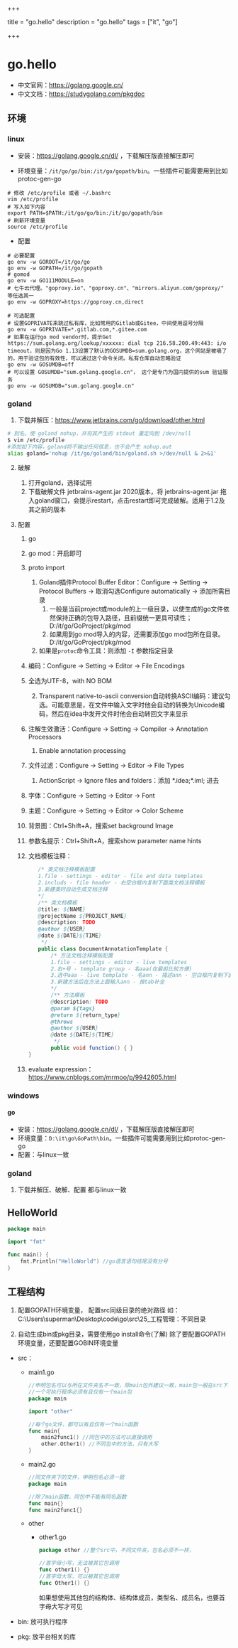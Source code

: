 

+++

title = "go.hello"
description = "go.hello"
tags = ["it", "go"]

+++



# go.hello



- 中文官网：https://golang.google.cn/
- 中文文档：https://studygolang.com/pkgdoc

## 环境

### linux

- 安装：https://golang.google.cn/dl/ ，下载解压版直接解压即可

- 环境变量：`/it/go/go/bin:/it/go/gopath/bin`。一些插件可能需要用到比如protoc-gen-go

```shell
# 修改 /etc/profile 或者 ~/.bashrc
vim /etc/profile
# 写入如下内容
export PATH=$PATH:/it/go/go/bin:/it/go/gopath/bin
# 刷新环境变量
source /etc/profile
```

- 配置

```shell
# 必要配置
go env -w GOROOT=/it/go/go
go env -w GOPATH=/it/go/gopath
# gomod
go env -w GO111MODULE=on
# 七牛云代理。"goproxy.io"、"goproxy.cn"、"mirrors.aliyun.com/goproxy/" 等任选其一
go env -w GOPROXY=https://goproxy.cn,direct 

# 可选配置
# 设置GOPRIVATE来跳过私有库，比如常用的Gitlab或Gitee，中间使用逗号分隔
go env -w GOPRIVATE=*.gitlab.com,*.gitee.com 
# 如果在运行go mod vendor时，提示Get https://sum.golang.org/lookup/xxxxxx: dial tcp 216.58.200.49:443: i/o timeout，则是因为Go 1.13设置了默认的GOSUMDB=sum.golang.org，这个网站是被墙了的，用于验证包的有效性，可以通过这个命令关闭。私有仓库自动忽略验证
go env -w GOSUMDB=off 
# 可以设置 GOSUMDB="sum.golang.google.cn"， 这个是专门为国内提供的sum 验证服务
go env -w GOSUMDB="sum.golang.google.cn" 
```

### goland

1. 下载并解压：https://www.jetbrains.com/go/download/other.html

```sh
# 别名。使 goland nohup，并将其产生的 stdout 重定向到 /dev/null
$ vim /etc/profile
#添加如下内容，goland将不输出任何信息，也不会产生 nohup.out
alias goland='nohup /it/go/goland/bin/goland.sh >/dev/null & 2>&1'
```

2. 破解

   1. 打开goland，选择试用
   2. 下载破解文件 jetbrains-agent.jar 2020版本，将 jetbrains-agent.jar 拖入goland窗口，会提示restart，点击restart即可完成破解。适用于1.2及其之前的版本

3. 配置

   1. go

   2. go mod：开启即可

   3. proto import

      1. Goland插件Protocol Buffer Editor：Configure → Setting → Protocol Buffers → 取消勾选Configure automatically → 添加所需目录
         1. 一般是当前project或module的上一级目录，以使生成的go文件依然保持正确的包导入路径，且前缀统一更具可读性；D:/it/go/GoProject/pkg/mod
         2. 如果用到go mod导入的内容，还需要添加go mod包所在目录。D:/it/go/GoProject/pkg/mod
      2. 如果是`protoc`命令工具：则添加 `-I` 参数指定目录

   4. 编码：Configure → Setting → Editor → File Encodings

   5. 全选为UTF-8，with NO BOM

      2. Transparent native-to-ascii conversion自动转换ASCII编码：建议勾选。可能意思是，在文件中输入文字时他会自动的转换为Unicode编码，然后在idea中发开文件时他会自动转回文字来显示

   6. 注解生效激活：Configure → Setting → Compiler → Annotation Processors

      1. Enable annotation processing

   7. 文件过滤：Configure → Setting → Editor → File Types

      1. ActionScript → Ignore files and folders：添加 *.idea;\*.iml; 进去

   8. 字体：Configure → Setting → Editor → Font

   9. 主题：Configure → Setting → Editor → Color Scheme
   
   10. 背景图：Ctrl+Shift+A，搜索set background Image
   
   11. 参数名提示：Ctrl+Shift+A，搜索show parameter name hints
   
   12. 文档模板注释：
   
       ```java
          /* 类文档注释模板配置
          1.file - settings - editor - file and data templates
          2.includs - file header - 右空白框内复制下面类文档注释模板
          3.新建类时自动生成文档注释
          */
          /** 类文档模板
          @title: ${NAME}
          @projectName ${PROJECT_NAME}
          @description: TODO
          @author ${USER}
          @date ${DATE}${TIME}
           */
          public class DocumentAnnotationTemplate {
              /* 方法文档注释模板配置
              1.file - settings - editor - live templates
              2.右+号 - template group - 名aaa(在最前比较方便)
              3.选中aaa - live template - 名ann - 描述ann - 空白框内复制下面方法注释模板 - define - everywhere
              3.新建方法后在方法上面输入ann - 按tab补全
              */
              /** 方法模板
              @description: TODO
              @param ${tags}
              @return ${return_type}
              @throws
              @author ${USER}
              @date ${DATE}${TIME}
               */
              public void function() { }
       }
       ```
   
   13. evaluate expression：https://www.cnblogs.com/mrmoo/p/9942605.html



### windows

#### go

- 安装：https://golang.google.cn/dl/ ，下载解压版直接解压即可
- 环境变量：`D:\it\go\GoPath\bin`。一些插件可能需要用到比如protoc-gen-go
- 配置：与linux一致

### goland

1. 下载并解压、破解、配置 都与linux一致


## HelloWorld

```go
package main

import "fmt"

func main() {
	fmt.Println("HelloWorld") //go语言语句结尾没有分号
}
```





## 工程结构

1) 配置GOPATH环境变量， 配置src同级目录的绝对路径
	如：C:\Users\superman\Desktop\code\go\src\25_工程管理：不同目录
	
2) 自动生成bin或pkg目录，需要使用go install命令(了解)
	除了要配置GOPATH环境变量，还要配置GOBIN环境变量

- src：

  - main1.go

    ```go
    //申明包名可以与所在文件夹名不一致，除main包外建议一致，main包一般在src下
    //一个可执行程序必须有且仅有一个main包
    package main
    
    import "other"
    
    //每个go文件，都可以有且仅有一个main函数
    func main{
        main2func1() //同包中的方法可以直接调用
        other.Other1() //不同包中的方法，只有大写
    }
    ```

  - main2.go

    ```go
    //同文件夹下的文件，申明包名必须一致
    package main
    
    //除了main函数，同包中不能有同名函数
    func main{}
    func main2func1{}
    ```

  - other

    - other1.go

      ```go
      package other //整个src中，不同文件夹，包名必须不一样，
      
      //首字母小写，无法被其它包调用
      func other1() {}
      //首字母大写，可以被其它包调用
      func Other1() {}
      ```

      如果想使用其他包的结构体、结构体成员，类型名、成员名，也要首字母大写才可见

- bin: 放可执行程序
- pkg: 放平台相关的库



